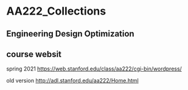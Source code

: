 # AA222_Collections
## Engineering Design Optimization

## course websit
spring 2021
https://web.stanford.edu/class/aa222/cgi-bin/wordpress/

old version
http://adl.stanford.edu/aa222/Home.html
